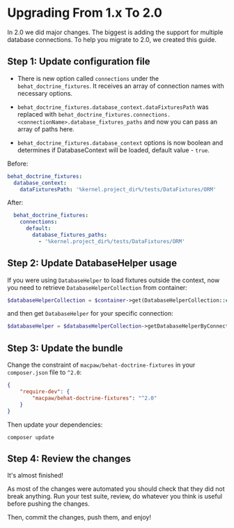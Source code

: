 Upgrading From 1.x To 2.0
=========================

In 2.0 we did major changes. The biggest is adding the support for multiple database connections. To help you migrate to 2.0, we created this guide.

Step 1: Update configuration file
---------------------------------------

* There is new option called ``connections`` under the ``behat_doctrine_fixtures``. It receives an array of connection names with necessary options.

* ``behat_doctrine_fixtures.database_context.dataFixturesPath`` was replaced with ``behat_doctrine_fixtures.connections.<connectionName>.database_fixtures_paths`` and now you can pass an array of paths here.

* ``behat_doctrine_fixtures.database_context`` options is now boolean and determines if DatabaseContext will be loaded, default value - ``true``.

Before:

  ```yml
  behat_doctrine_fixtures:
    database_context:
      dataFixturesPath: '%kernel.project_dir%/tests/DataFixtures/ORM'
  ```

After:

  ```yml
    behat_doctrine_fixtures:
      connections:
        default:
          database_fixtures_paths:
            - '%kernel.project_dir%/tests/DataFixtures/ORM'
  ```

Step 2: Update DatabaseHelper usage
---------------------------

If you were using ``DatabaseHelper`` to load fixtures outside the context, now you need to retrieve ``DatabaseHelperCollection`` from container:
```php
$databaseHelperCollection = $container->get(DatabaseHelperCollection::class);
```
and then get ``DatabaseHelper`` for your specific connection:
```php
$databaseHelper = $databaseHelperCollection->getDatabaseHelperByConnectionName($connectionName);
```

Step 3: Update the bundle
-------------------------

Change the constraint of ``macpaw/behat-doctrine-fixtures`` in your ``composer.json`` file
to ``^2.0``:

```json
{
    "require-dev": {
        "macpaw/behat-doctrine-fixtures": "^2.0"
    }
}
```

Then update your dependencies:

```
composer update
```

Step 4: Review the changes
--------------------------

It's almost finished!

As most of the changes were automated you should check that they did not break
anything. Run your test suite, review, do whatever you think is useful before
pushing the changes.

Then, commit the changes, push them, and enjoy!